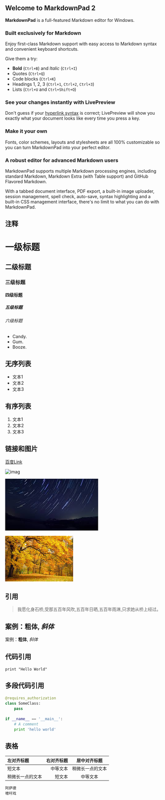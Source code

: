 ## Welcome to MarkdownPad 2 ##

**MarkdownPad** is a full-featured Markdown editor for Windows.

### Built exclusively for Markdown ###

Enjoy first-class Markdown support with easy access to  Markdown syntax and convenient keyboard shortcuts.

Give them a try:

- **Bold** (`Ctrl+B`) and *Italic* (`Ctrl+I`)
- Quotes (`Ctrl+Q`)
- Code blocks (`Ctrl+K`)
- Headings 1, 2, 3 (`Ctrl+1`, `Ctrl+2`, `Ctrl+3`)
- Lists (`Ctrl+U` and `Ctrl+Shift+O`)

### See your changes instantly with LivePreview ###

Don't guess if your [hyperlink syntax](http://markdownpad.com) is correct; LivePreview will show you exactly what your document looks like every time you press a key.

### Make it your own ###

Fonts, color schemes, layouts and stylesheets are all 100% customizable so you can turn MarkdownPad into your perfect editor.

### A robust editor for advanced Markdown users ###

MarkdownPad supports multiple Markdown processing engines, including standard Markdown, Markdown Extra (with Table support) and GitHub Flavored Markdown.

With a tabbed document interface, PDF export, a built-in image uploader, session management, spell check, auto-save, syntax highlighting and a built-in CSS management interface, there's no limit to what you can do with MarkdownPad.


## 注释
<!-- 注释内容 -->

# 一级标题
## 二级标题
### 三级标题
#### 四级标题
##### 五级标题
###### 六级标题

* Candy.
* Gum.
* Booze.

## 无序列表
- 文本1
- 文本2
- 文本3

## 有序列表
1. 文本1
2. 文本2
3. 文本3

## 链接和图片
[百度Link](https://www.baidu.com/)


![imag](http://upload-images.jianshu.io/upload_images/259-0ad0d0bfc1c608b6.jpg?imageMogr2/auto-orient/strip%7CimageView2/2/w/1240)


![imag](https://raw.githubusercontent.com/GavinHL/markdown_script/master/pic/sky_night.jpg)

![imag](https://raw.githubusercontent.com/GavinHL/markdown_script/master/pic/autumn.jpg)

## 引用
>我愿化身石桥,受那五百年风吹,五百年日晒,五百年雨淋,只求她从桥上经过。

## 案例：**粗体**, *斜体*
案例：**粗体**, *斜体*

## 代码引用
`print "Hello World"`

## 多段代码引用
```python
@requires_authorization
class SomeClass:
    pass

if __name__ == '__main__':
    # A comment
    print 'hello world'
```

## 表格

| 左对齐标题 | 右对齐标题 | 居中对齐标题 |
| :------| ------: | :------: |
| 短文本 | 中等文本 | 稍微长一点的文本 |
| 稍微长一点的文本 | 短文本 | 中等文本 |


    阿萨德
    噫吁戏



